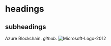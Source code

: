 # headings

## subheadings
Azure Blockchain. *github*.
![Microsoft-Logo-2012](https://user-images.githubusercontent.com/48177487/61967915-4372f880-aff4-11e9-872e-364a23889b31.jpg)

